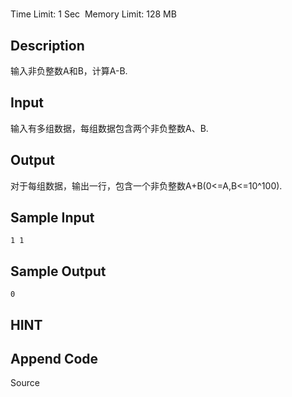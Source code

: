# 
Time Limit: 1 Sec  Memory Limit: 128 MB


## Description


输入非负整数A和B，计算A-B.


## Input


输入有多组数据，每组数据包含两个非负整数A、B.


## Output


对于每组数据，输出一行，包含一个非负整数A+B(0<=A,B<=10^100).


## Sample Input
```
1 1

```
## Sample Output
```
0

```

## HINT


## Append Code
Source